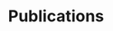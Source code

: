 ---
title: "Publications"
permalink: /publications_collection/
layout: collection
collection: publications
classes: wide
---